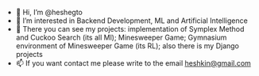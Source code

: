- 👋 Hi, I’m @heshegto
- 👀 I’m interested in Backend Development, ML and Artificial Intelligence
- 📗 There you can see my projects: implementation of Symplex Method and Cuckoo Search (its all Ml); Minesweeper Game; Gymnasium environment of Minesweeper Game (its RL); also there is my Django projects
- 📫 If you want contact me please write to the email heshkin@gmail.com
